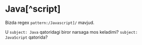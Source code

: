 # Java[^script]

Bizda regex `pattern:/Javascript]/` mavjud.

U `subject: Java` qatoridagi biror narsaga mos keladimi? `subject: JavaScript` qatorida?
